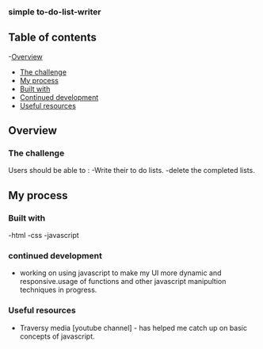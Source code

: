### simple to-do-list-writer

## Table of contents
 -[Overview](#overview)
  - [The challenge](#the-challenge)
  - [My process](#my-process)
  - [Built with](#built-with)
  - [Continued development](#continued-development)
  - [Useful resources](#useful-resources)


  ## Overview 
  ### The challenge

  Users should be able to :
  -Write their to do lists. 
  -delete the completed lists.

## My process

### Built with
-html
-css
-javascript
### continued development

- working on using javascript to make my UI more dynamic and responsive.usage of functions and other javascript manipultion techniques in progress.

### Useful resources
- Traversy media [youtube channel] - has helped me catch up on basic concepts of javascript.